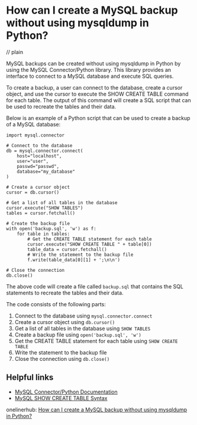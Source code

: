 # How can I create a MySQL backup without using mysqldump in Python?
// plain

MySQL backups can be created without using mysqldump in Python by using the MySQL Connector/Python library. This library provides an interface to connect to a MySQL database and execute SQL queries.

To create a backup, a user can connect to the database, create a cursor object, and use the cursor to execute the SHOW CREATE TABLE command for each table. The output of this command will create a SQL script that can be used to recreate the tables and their data.

Below is an example of a Python script that can be used to create a backup of a MySQL database:

```
import mysql.connector

# Connect to the database
db = mysql.connector.connect(
    host="localhost",
    user="user",
    passwd="passwd",
    database="my_database"
)

# Create a cursor object
cursor = db.cursor()

# Get a list of all tables in the database
cursor.execute("SHOW TABLES")
tables = cursor.fetchall()

# Create the backup file
with open('backup.sql', 'w') as f:
    for table in tables:
        # Get the CREATE TABLE statement for each table
        cursor.execute("SHOW CREATE TABLE " + table[0])
        table_data = cursor.fetchall()
        # Write the statement to the backup file
        f.write(table_data[0][1] + ';\n\n')

# Close the connection
db.close()
```

The above code will create a file called `backup.sql` that contains the SQL statements to recreate the tables and their data.

The code consists of the following parts:

1. Connect to the database using `mysql.connector.connect`
2. Create a cursor object using `db.cursor()`
3. Get a list of all tables in the database using `SHOW TABLES`
4. Create a backup file using `open('backup.sql', 'w')`
5. Get the CREATE TABLE statement for each table using `SHOW CREATE TABLE`
6. Write the statement to the backup file
7. Close the connection using `db.close()`

## Helpful links

- [MySQL Connector/Python Documentation](https://dev.mysql.com/doc/connector-python/en/)
- [MySQL SHOW CREATE TABLE Syntax](https://dev.mysql.com/doc/refman/8.0/en/show-create-table.html)

onelinerhub: [How can I create a MySQL backup without using mysqldump in Python?](https://onelinerhub.com/python-mysql/how-can-i-create-a-mysql-backup-without-using-mysqldump-in-python)